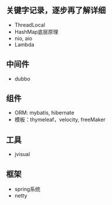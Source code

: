 ## 关键字记录，逐步再了解详细
* ThreadLocal
* HashMap底层原理
* nio, aio
* Lambda

## 中间件
* dubbo

## 组件
* ORM: mybatis, hibernate
* 模板：thymeleaf，velocity, freeMaker

## 工具
* jvisual

## 框架
* spring系统
* netty
